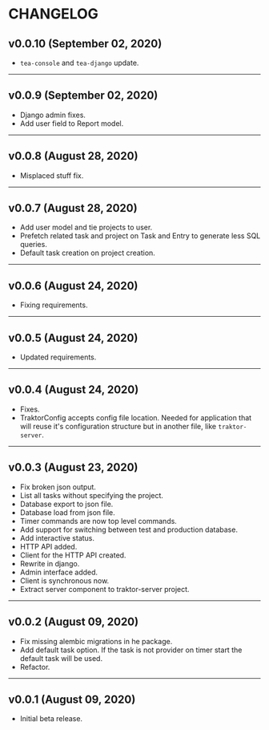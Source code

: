 # CHANGELOG


## v0.0.10 (September 02, 2020)

- `tea-console` and `tea-django` update.


---


## v0.0.9 (September 02, 2020)

- Django admin fixes.
- Add user field to Report model.


---


## v0.0.8 (August 28, 2020)

- Misplaced stuff fix.


---


## v0.0.7 (August 28, 2020)

- Add user model and tie projects to user.
- Prefetch related task and project on Task and Entry to generate less SQL
  queries.
- Default task creation on project creation.


---


## v0.0.6 (August 24, 2020)

- Fixing requirements.


---


## v0.0.5 (August 24, 2020)

- Updated requirements.


---


## v0.0.4 (August 24, 2020)

- Fixes.
- TraktorConfig accepts config file location. Needed for application that
  will reuse it's configuration structure but in another file, like
  `traktor-server`.


---


## v0.0.3 (August 23, 2020)

- Fix broken json output.
- List all tasks without specifying the project.
- Database export to json file.
- Database load from json file.
- Timer commands are now top level commands.
- Add support for switching between test and production database.
- Add interactive status.
- HTTP API added.
- Client for the HTTP API created.
- Rewrite in django.
- Admin interface added.
- Client is synchronous now.
- Extract server component to traktor-server project.


---


## v0.0.2 (August 09, 2020)

- Fix missing alembic migrations in he package.
- Add default task option. If the task is not provider on timer start the
  default task will be used.
- Refactor.


---


## v0.0.1 (August 09, 2020)

- Initial beta release. 
